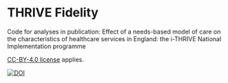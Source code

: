 # THRIVE Fidelity
Code for analyses in publication: Effect of a needs-based model of care on the characteristics of healthcare services in England: the i-THRIVE National Implementation programme

[CC-BY-4.0 license](LICENSE) applies.

[![DOI](https://zenodo.org/badge/DOI/10.5281/zenodo.10402515.svg)](https://doi.org/10.5281/zenodo.10402515)

